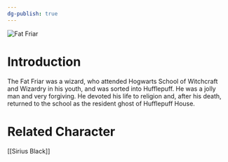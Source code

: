 ```yaml
---
dg-publish: true
---
```

![Fat Friar](http://rxbg5ysja.bkt.gdipper.com/Fat_Friar.png)
# Introduction
The Fat Friar was a wizard, who attended Hogwarts School of Witchcraft and Wizardry in his youth, and was sorted into Hufflepuff. He was a jolly man and very forgiving. He devoted his life to religion and, after his death, returned to the school as the resident ghost of Hufflepuff House.

# Related Character
[[Sirius Black]]
